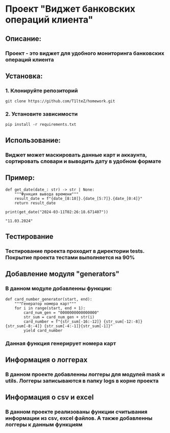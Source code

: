 # Проект "Виджет банковских операций клиента"
## Описание:
### Проект - это виджет для удобного мониторинга банковских операций клиента

## Установка:
### 1. Клонируйте репозиторий
```
git clone https://github.com/T1lteZ/homework.git
```
### 2. Установите зависимости
```
pip install -r requirements.txt
```
## Использование:
### Виджет может маскировать данные карт и аккаунта, сортировать словари и выводить дату в удобном формате

## Пример:
```
def get_date(date_: str) -> str | None:
    """Функция вывода времени"""
    result_date = f"{date_[8:10]}.{date_[5:7]}.{date_[0:4]}"
    return result_date

print(get_date("2024-03-11T02:26:18.671407"))

"11.03.2024"
```
## Тестирование
### Тестирование проекта проходит в директории tests. Покрытие проекта тестами выполняется на 90%

## Добавление модуля "generators"
### В данном модуле добавленны функции:
```
def card_number_generator(start, end):
    """Генератор номера карт"""
    for i in range(start, end + 1):
        card_num_gen = "0000000000000000"
        str_sum = card_num_gen + str(i)
        card_number = f"{str_sum[-16:-12]} {str_sum[-12:-8]} {str_sum[-8:-4]} {str_sum[-4:-1]}{str_sum[-1]}"
        yield card_number
```
### Данная функция генерирует номера карт

## Информация о логгерах
### В данном проекте добавленны логгеры для модулей mask и utils. Логгеры записываются в папку logs в корне проекта

## Информация о csv и excel
### В данном проекте реализованы функции считывания информации из csv, excel файлов. А также добавленны логгеры к данным функциям
